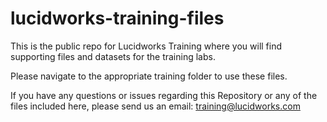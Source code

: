 # lucidworks-training-files
This is the public repo for Lucidworks Training where you will find supporting files and datasets for the training labs. 

Please navigate to the appropriate training folder to use these files. 

If you have any questions or issues regarding this Repository or any of the files included here, please send us an email: training@lucidworks.com

